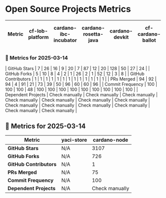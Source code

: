 # Open Source Projects Metrics
| Metric | cf-lob-platform | cardano-ibc-incubator | cardano-rosetta-java | cardano-devkit | cf-cardano-ballot | cip30-data-signature-parser | cardano-connect-with-wallet | cf-adahandle-resolver | cf-java-rewards-calculation | cardano-client-lib | yaci-devkit | yaci | yaci-store |
|--------|------------|------------|------------|------------|------------|------------|------------|------------|------------|------------|------------|------------|------------|
### 📅 Metrics for 2025-03-14
| GitHub Stars | 7 | 26 | 16 | 9 | 20 | 7 | 87 | 12 | 20 | 128 | 50 | 27 | 24 |
| GitHub Forks | 5 | 10 | 8 | 4 | 2 | 1 | 26 | 2 | 1 | 52 | 12 | 3 | 8 |
| GitHub Contributors | 1 | 1 | 1 | 1 | 1 | 1 | 1 | 1 | 1 | 1 | 1 | 1 | 1 |
| PRs Merged | 94 | 92 | 94 | 4 | 91 | 21 | 73 | 39 | 50 | 96 | 60 | 60 | 96 |
| Commit Frequency | 100 | 100 | 100 | 48 | 100 | 100 | 100 | 100 | 100 | 100 | 100 | 100 | 100 |
| Dependent Projects | Check manually | Check manually | Check manually | Check manually | Check manually | Check manually | Check manually | Check manually | Check manually | Check manually | Check manually | Check manually | Check manually |
## 📅 Metrics for 2025-03-14
| Metric | yaci-store | cardano-node |
|--------|------------|------------|
| **GitHub Stars** | N/A | 3107 |
| **GitHub Forks** | N/A | 726 |
| **GitHub Contributors** | N/A | 1 |
| **PRs Merged** | N/A | 75 |
| **Commit Frequency** | N/A | 100 |
| **Dependent Projects** | N/A | Check manually |
